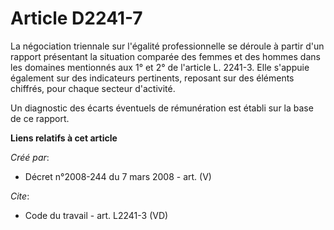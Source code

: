 # Article D2241-7

La négociation triennale sur l'égalité professionnelle se déroule à partir d'un rapport présentant la situation comparée des
femmes et des hommes dans les domaines mentionnés aux 1° et 2° de l'article L. 2241-3. Elle s'appuie également sur des
indicateurs pertinents, reposant sur des éléments chiffrés, pour chaque secteur d'activité. 

Un diagnostic des écarts éventuels de rémunération est établi sur la base de ce rapport.

**Liens relatifs à cet article**

_Créé par_:

  - Décret n°2008-244 du 7 mars 2008 - art. (V)

_Cite_:

  - Code du travail - art. L2241-3 (VD)
